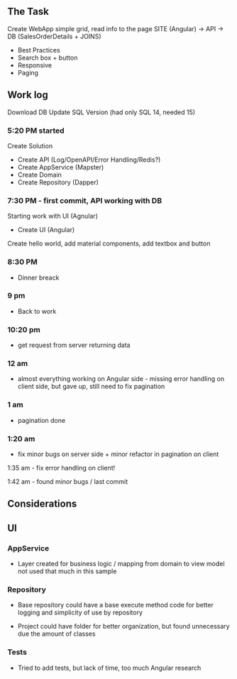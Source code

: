 ## The Task

Create WebApp 
 simple grid, read info to the page
 SITE (Angular) -> API -> DB (SalesOrderDetails + JOINS)
 - Best Practices
 - Search box + button
 - Responsive
 - Paging

## Work log

Download DB
Update SQL Version (had only SQL 14, needed 15)

### 5:20 PM started 
Create Solution
 - Create API (Log/OpenAPI/Error Handling/Redis?)
 - Create AppService (Mapster)
 - Create Domain
 - Create Repository (Dapper)

### 7:30 PM - first commit, API working with DB

Starting work with UI (Agnular)
 - Create UI (Angular)

Create hello world, add material components, add textbox and button

### 8:30 PM 
- Dinner breack

### 9 pm 
- Back to work

### 10:20 pm 
- get request from server returning data

### 12 am 
- almost everything working on Angular side - missing error handling on client side, but gave up, still need to fix pagination

### 1 am 
- pagination done

### 1:20 am 
- fix minor bugs on server side + minor refactor in pagination on client

1:35 am - fix error handling on client!

1:42 am - found minor bugs / last commit

## Considerations

## UI

### AppService

- Layer created for business logic / mapping from domain to view model not used that much in this sample

### Repository

- Base repository could have a base execute method code for better logging and simplicity of use by repository

- Project could have folder for better organization, but found unnecessary due the amount of classes

### Tests

- Tried to add tests, but lack of time, too much Angular research
